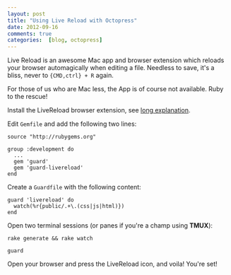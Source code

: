 ```yaml
---
layout: post
title: "Using Live Reload with Octopress"
date: 2012-09-16
comments: true
categories:  [blog, octopress]
---
```


Live Reload is an awesome Mac app and browser extension which reloads your browser automagically when editing a file.
Needless to save, it's a bliss, never to `{CMD,ctrl} + R` again.

For those of us who are Mac less, the App is of course not available.
Ruby to the rescue!

Install the LiveReload browser extension, see [long explanation](http://feedback.livereload.com/knowledgebase/articles/86242-how-do-i-install-and-use-the-browser-extensions-).

Edit `Gemfile` and add the following two lines:

```
source "http://rubygems.org"

group :development do
  ...
  gem 'guard'
  gem 'guard-livereload'
end
```

Create a `Guardfile` with the following content:

```
guard 'livereload' do
  watch(%r{public/.+\.(css|js|html)})
end
```

Open two terminal sessions (or panes if you're a champ using **TMUX**):

`rake generate && rake watch`

`guard`

Open your browser and press the LiveReload icon, and voila! You're set!

